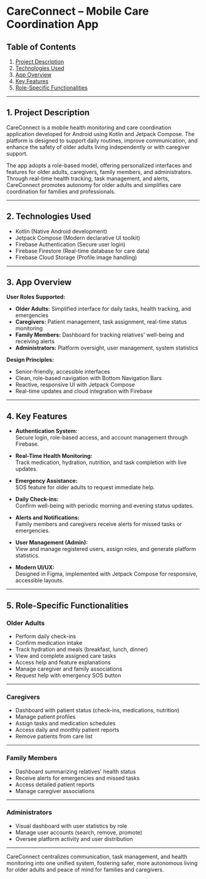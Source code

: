 # CareConnect – Mobile Care Coordination App

## Table of Contents

1. [Project Description](#1-project-description)  
2. [Technologies Used](#2-technologies-used)  
3. [App Overview](#3-app-overview)  
4. [Key Features](#4-key-features)  
5. [Role-Specific Functionalities](#5-role-specific-functionalities)  

---

## 1. Project Description

CareConnect is a mobile health monitoring and care coordination application developed for Android using Kotlin and Jetpack Compose. The platform is designed to support daily routines, improve communication, and enhance the safety of older adults living independently or with caregiver support.

The app adopts a role-based model, offering personalized interfaces and features for older adults, caregivers, family members, and administrators. Through real-time health tracking, task management, and alerts, CareConnect promotes autonomy for older adults and simplifies care coordination for families and professionals.

---

## 2. Technologies Used

* Kotlin (Native Android development)  
* Jetpack Compose (Modern declarative UI toolkit)  
* Firebase Authentication (Secure user login)  
* Firebase Firestore (Real-time database for care data)  
* Firebase Cloud Storage (Profile image handling)  

---

## 3. App Overview

**User Roles Supported:**

- **Older Adults:** Simplified interface for daily tasks, health tracking, and emergencies  
- **Caregivers:** Patient management, task assignment, real-time status monitoring  
- **Family Members:** Dashboard for tracking relatives' well-being and receiving alerts  
- **Administrators:** Platform oversight, user management, system statistics  

**Design Principles:**

- Senior-friendly, accessible interfaces  
- Clean, role-based navigation with Bottom Navigation Bars  
- Reactive, responsive UI with Jetpack Compose  
- Real-time updates and cloud integration with Firebase  

---

## 4. Key Features

* **Authentication System:**  
  Secure login, role-based access, and account management through Firebase.

* **Real-Time Health Monitoring:**  
  Track medication, hydration, nutrition, and task completion with live updates.

* **Emergency Assistance:**  
  SOS feature for older adults to request immediate help.

* **Daily Check-ins:**  
  Confirm well-being with periodic morning and evening status updates.

* **Alerts and Notifications:**  
  Family members and caregivers receive alerts for missed tasks or emergencies.

* **User Management (Admin):**  
  View and manage registered users, assign roles, and generate platform statistics.

* **Modern UI/UX:**  
  Designed in Figma, implemented with Jetpack Compose for responsive, accessible layouts.

---

## 5. Role-Specific Functionalities

### **Older Adults**
- Perform daily check-ins  
- Confirm medication intake  
- Track hydration and meals (breakfast, lunch, dinner)  
- View and complete assigned care tasks  
- Access help and feature explanations  
- Manage caregiver and family associations  
- Request help with emergency SOS button  

---

### **Caregivers**
- Dashboard with patient status (check-ins, medications, nutrition)  
- Manage patient profiles  
- Assign tasks and medication schedules  
- Access daily and monthly patient reports  
- Remove patients from care list  

---

### **Family Members**
- Dashboard summarizing relatives' health status  
- Receive alerts for emergencies and missed tasks  
- Access detailed patient reports  
- Manage caregiver associations  

---

### **Administrators**
- Visual dashboard with user statistics by role  
- Manage user accounts (search, remove, promote)  
- Oversee platform activity and user distribution  

---

CareConnect centralizes communication, task management, and health monitoring into one unified system, fostering safer, more autonomous living for older adults and peace of mind for families and caregivers.
